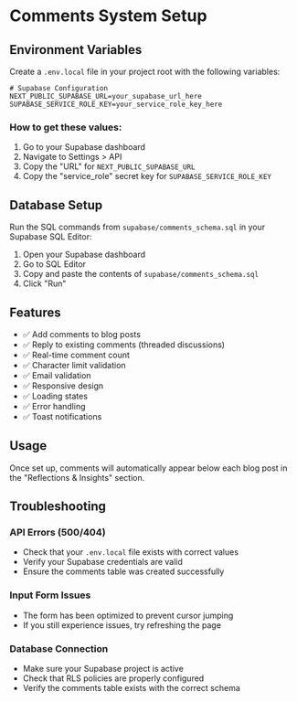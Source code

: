 # Comments System Setup

## Environment Variables

Create a `.env.local` file in your project root with the following variables:

```env
# Supabase Configuration
NEXT_PUBLIC_SUPABASE_URL=your_supabase_url_here
SUPABASE_SERVICE_ROLE_KEY=your_service_role_key_here
```

### How to get these values:

1. Go to your Supabase dashboard
2. Navigate to Settings > API
3. Copy the "URL" for `NEXT_PUBLIC_SUPABASE_URL`
4. Copy the "service_role" secret key for `SUPABASE_SERVICE_ROLE_KEY`

## Database Setup

Run the SQL commands from `supabase/comments_schema.sql` in your Supabase SQL Editor:

1. Open your Supabase dashboard
2. Go to SQL Editor
3. Copy and paste the contents of `supabase/comments_schema.sql`
4. Click "Run"

## Features

- ✅ Add comments to blog posts
- ✅ Reply to existing comments (threaded discussions)
- ✅ Real-time comment count
- ✅ Character limit validation
- ✅ Email validation
- ✅ Responsive design
- ✅ Loading states
- ✅ Error handling
- ✅ Toast notifications

## Usage

Once set up, comments will automatically appear below each blog post in the "Reflections & Insights" section.

## Troubleshooting

### API Errors (500/404)
- Check that your `.env.local` file exists with correct values
- Verify your Supabase credentials are valid
- Ensure the comments table was created successfully

### Input Form Issues
- The form has been optimized to prevent cursor jumping
- If you still experience issues, try refreshing the page

### Database Connection
- Make sure your Supabase project is active
- Check that RLS policies are properly configured
- Verify the comments table exists with the correct schema 